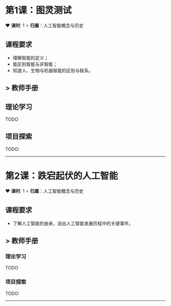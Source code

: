 # 第1课：图灵测试	

:heart: **课时**: 1  :star: **归属**：人工智能概念与历史

## 课程要求
- 理解智能的定义；
- 能区别智能与非智能；
- 知道人、生物与机器智能的区别与联系。


## > 教师手册

## 理论学习
TODO
  
## 项目探索
TODO: 


--- 

# 第2课：跌宕起伏的人工智能
:heart: **课时**: 1  :star: **归属**：人工智能概念与历史

## 课程要求
- 了解人工智能的由来，说出人工智能发展历程中的关键事件。

## > 教师手册

### 理论学习
TODO
  
### 项目探索
TODO: 

--- 
